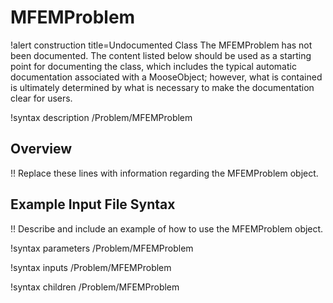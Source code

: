 # MFEMProblem

!alert construction title=Undocumented Class
The MFEMProblem has not been documented. The content listed below should be used as a starting point for
documenting the class, which includes the typical automatic documentation associated with a
MooseObject; however, what is contained is ultimately determined by what is necessary to make the
documentation clear for users.

!syntax description /Problem/MFEMProblem

## Overview

!! Replace these lines with information regarding the MFEMProblem object.

## Example Input File Syntax

!! Describe and include an example of how to use the MFEMProblem object.

!syntax parameters /Problem/MFEMProblem

!syntax inputs /Problem/MFEMProblem

!syntax children /Problem/MFEMProblem
